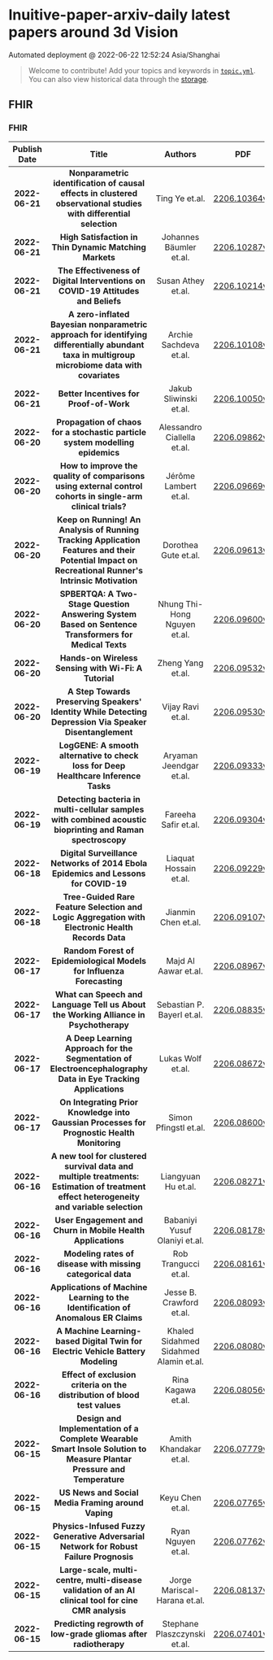 # Inuitive-paper-arxiv-daily latest papers around 3d Vision
Automated deployment @ 2022-06-22 12:52:24 Asia/Shanghai
> Welcome to contribute! Add your topics and keywords in [`topic.yml`](https://github.com/wanghaisheng/Inuitive-paper-daily/blob/main/database/topic.yml).
> You can also view historical data through the [storage](https://github.com/wanghaisheng/Inuitive-paper-daily/blob/main/database/storage).

## FHIR

### FHIR
|Publish Date|Title|Authors|PDF|Code|
| :---: | :---: | :---: | :---: | :---: |
|**2022-06-21**|**Nonparametric identification of causal effects in clustered observational studies with differential selection**|Ting Ye et.al.|[2206.10364v1](http://arxiv.org/abs/2206.10364v1)|null|
|**2022-06-21**|**High Satisfaction in Thin Dynamic Matching Markets**|Johannes Bäumler et.al.|[2206.10287v1](http://arxiv.org/abs/2206.10287v1)|null|
|**2022-06-21**|**The Effectiveness of Digital Interventions on COVID-19 Attitudes and Beliefs**|Susan Athey et.al.|[2206.10214v1](http://arxiv.org/abs/2206.10214v1)|null|
|**2022-06-21**|**A zero-inflated Bayesian nonparametric approach for identifying differentially abundant taxa in multigroup microbiome data with covariates**|Archie Sachdeva et.al.|[2206.10108v1](http://arxiv.org/abs/2206.10108v1)|null|
|**2022-06-21**|**Better Incentives for Proof-of-Work**|Jakub Sliwinski et.al.|[2206.10050v1](http://arxiv.org/abs/2206.10050v1)|null|
|**2022-06-20**|**Propagation of chaos for a stochastic particle system modelling epidemics**|Alessandro Ciallella et.al.|[2206.09862v1](http://arxiv.org/abs/2206.09862v1)|null|
|**2022-06-20**|**How to improve the quality of comparisons using external control cohorts in single-arm clinical trials?**|Jérôme Lambert et.al.|[2206.09669v1](http://arxiv.org/abs/2206.09669v1)|null|
|**2022-06-20**|**Keep on Running! An Analysis of Running Tracking Application Features and their Potential Impact on Recreational Runner's Intrinsic Motivation**|Dorothea Gute et.al.|[2206.09613v1](http://arxiv.org/abs/2206.09613v1)|null|
|**2022-06-20**|**SPBERTQA: A Two-Stage Question Answering System Based on Sentence Transformers for Medical Texts**|Nhung Thi-Hong Nguyen et.al.|[2206.09600v1](http://arxiv.org/abs/2206.09600v1)|null|
|**2022-06-20**|**Hands-on Wireless Sensing with Wi-Fi: A Tutorial**|Zheng Yang et.al.|[2206.09532v1](http://arxiv.org/abs/2206.09532v1)|null|
|**2022-06-20**|**A Step Towards Preserving Speakers' Identity While Detecting Depression Via Speaker Disentanglement**|Vijay Ravi et.al.|[2206.09530v1](http://arxiv.org/abs/2206.09530v1)|null|
|**2022-06-19**|**LogGENE: A smooth alternative to check loss for Deep Healthcare Inference Tasks**|Aryaman Jeendgar et.al.|[2206.09333v1](http://arxiv.org/abs/2206.09333v1)|null|
|**2022-06-19**|**Detecting bacteria in multi-cellular samples with combined acoustic bioprinting and Raman spectroscopy**|Fareeha Safir et.al.|[2206.09304v1](http://arxiv.org/abs/2206.09304v1)|null|
|**2022-06-18**|**Digital Surveillance Networks of 2014 Ebola Epidemics and Lessons for COVID-19**|Liaquat Hossain et.al.|[2206.09229v1](http://arxiv.org/abs/2206.09229v1)|null|
|**2022-06-18**|**Tree-Guided Rare Feature Selection and Logic Aggregation with Electronic Health Records Data**|Jianmin Chen et.al.|[2206.09107v1](http://arxiv.org/abs/2206.09107v1)|null|
|**2022-06-17**|**Random Forest of Epidemiological Models for Influenza Forecasting**|Majd Al Aawar et.al.|[2206.08967v1](http://arxiv.org/abs/2206.08967v1)|null|
|**2022-06-17**|**What can Speech and Language Tell us About the Working Alliance in Psychotherapy**|Sebastian P. Bayerl et.al.|[2206.08835v1](http://arxiv.org/abs/2206.08835v1)|null|
|**2022-06-17**|**A Deep Learning Approach for the Segmentation of Electroencephalography Data in Eye Tracking Applications**|Lukas Wolf et.al.|[2206.08672v1](http://arxiv.org/abs/2206.08672v1)|null|
|**2022-06-17**|**On Integrating Prior Knowledge into Gaussian Processes for Prognostic Health Monitoring**|Simon Pfingstl et.al.|[2206.08600v1](http://arxiv.org/abs/2206.08600v1)|null|
|**2022-06-16**|**A new tool for clustered survival data and multiple treatments: Estimation of treatment effect heterogeneity and variable selection**|Liangyuan Hu et.al.|[2206.08271v1](http://arxiv.org/abs/2206.08271v1)|null|
|**2022-06-16**|**User Engagement and Churn in Mobile Health Applications**|Babaniyi Yusuf Olaniyi et.al.|[2206.08178v1](http://arxiv.org/abs/2206.08178v1)|null|
|**2022-06-16**|**Modeling rates of disease with missing categorical data**|Rob Trangucci et.al.|[2206.08161v1](http://arxiv.org/abs/2206.08161v1)|null|
|**2022-06-16**|**Applications of Machine Learning to the Identification of Anomalous ER Claims**|Jesse B. Crawford et.al.|[2206.08093v1](http://arxiv.org/abs/2206.08093v1)|null|
|**2022-06-16**|**A Machine Learning-based Digital Twin for Electric Vehicle Battery Modeling**|Khaled Sidahmed Sidahmed Alamin et.al.|[2206.08080v1](http://arxiv.org/abs/2206.08080v1)|null|
|**2022-06-16**|**Effect of exclusion criteria on the distribution of blood test values**|Rina Kagawa et.al.|[2206.08056v1](http://arxiv.org/abs/2206.08056v1)|null|
|**2022-06-15**|**Design and Implementation of a Complete Wearable Smart Insole Solution to Measure Plantar Pressure and Temperature**|Amith Khandakar et.al.|[2206.07779v1](http://arxiv.org/abs/2206.07779v1)|null|
|**2022-06-15**|**US News and Social Media Framing around Vaping**|Keyu Chen et.al.|[2206.07765v1](http://arxiv.org/abs/2206.07765v1)|null|
|**2022-06-15**|**Physics-Infused Fuzzy Generative Adversarial Network for Robust Failure Prognosis**|Ryan Nguyen et.al.|[2206.07762v1](http://arxiv.org/abs/2206.07762v1)|null|
|**2022-06-15**|**Large-scale, multi-centre, multi-disease validation of an AI clinical tool for cine CMR analysis**|Jorge Mariscal-Harana et.al.|[2206.08137v1](http://arxiv.org/abs/2206.08137v1)|null|
|**2022-06-15**|**Predicting regrowth of low-grade gliomas after radiotherapy**|Stephane Plaszczynski et.al.|[2206.07401v1](http://arxiv.org/abs/2206.07401v1)|null|
